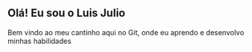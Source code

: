 ## Olá! Eu sou o Luis Julio

<div>
  
</div>

<div>
  <p>
    Bem vindo ao meu cantinho aqui no Git, onde eu aprendo e desenvolvo minhas habilidades 
    
  </p>
  </div>
